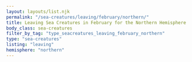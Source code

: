 ```yaml
---
layout: layouts/list.njk
permalink: "/sea-creatures/leaving/february/northern/"
title: Leaving Sea Creatures in February for the Northern Hemisphere
body_class: sea-creatures
filter_by_tag: "type_seacreatures_leaving_february_northern"
type: "sea-creatures"
listing: "leaving"
hemisphere: "northern"
---
```

